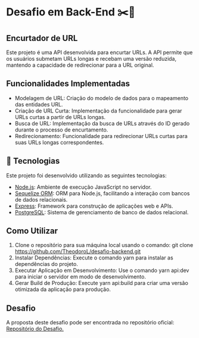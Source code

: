 # Desafio em Back-End ✂️🔗
## Encurtador de URL
Este projeto é uma API desenvolvida para encurtar URLs. A API permite que os usuários submetam URLs longas e recebam uma versão reduzida, mantendo a capacidade de redirecionar para a URL original.

## Funcionalidades Implementadas
- Modelagem de URL: Criação do modelo de dados para o mapeamento das entidades URL.
- Criação de URL Curta: Implementação da funcionalidade para gerar URLs curtas a partir de URLs longas.
- Busca de URL: Implementação da busca de URLs através do ID gerado durante o processo de encurtamento.
- Redirecionamento: Funcionalidade para redirecionar URLs curtas para suas URLs longas correspondentes.
## 🚀 Tecnologias
Este projeto foi desenvolvido utilizando as seguintes tecnologias:

- [Node.js](https://nodejs.org/en/): Ambiente de execução JavaScript no servidor.
- [Sequelize ORM](https://sequelize.org): ORM para Node.js, facilitando a interação com bancos de dados relacionais.
- [Express](https://expressjs.com/pt-br/): Framework para construção de aplicações web e APIs.
- [PostgreSQL](https://www.postgresql.org): Sistema de gerenciamento de banco de dados relacional.
## Como Utilizar
1. Clone o repositório para sua máquina local usando o comando: git clone https://github.com/TheodoroL/desafio-backend.git 
2. Instalar Dependências: Execute o comando yarn para instalar as dependências do projeto.
3. Executar Aplicação em Desenvolvimento: Use o comando yarn api:dev para iniciar o servidor em modo de desenvolvimento.
4. Gerar Build de Produção: Execute yarn api:build para criar uma versão otimizada da aplicação para produção.
## Desafio
A proposta deste desafio pode ser encontrada no repositório oficial: [Repositório do Desafio.](https://github.com/backend-br/desafios)

